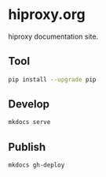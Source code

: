 # hiproxy.org
hiproxy documentation site.

## Tool

```bash
pip install --upgrade pip
```

## Develop

```bash
mkdocs serve
```

## Publish

```bash
mkdocs gh-deploy
```
